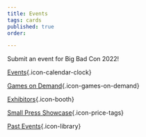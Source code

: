 ```yaml
---
title: Events
tags: cards
published: true
order: 

---
```

Submit an event for Big Bad Con 2022!

[Events](/events){.icon-calendar-clock}
<!--[Run An Event](/run-an-event){.icon-dice}-->
[Games on Demand](/games-on-demand){.icon-games-on-demand}

[Exhibitors](/exhibitor-information){.icon-booth}

[Small Press Showcase](https://www.bigbadcon.com/small-press-showcase/){.icon-price-tags}

[Past Events](/past-events){.icon-library}